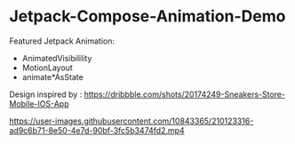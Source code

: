 # Jetpack-Compose-Animation-Demo

Featured Jetpack Animation:
- AnimatedVisibilility
- MotionLayout
- animate*AsState

Design inspired by : https://dribbble.com/shots/20174249-Sneakers-Store-Mobile-IOS-App

https://user-images.githubusercontent.com/10843365/210123316-ad9c6b71-8e50-4e7d-90bf-3fc5b3474fd2.mp4

